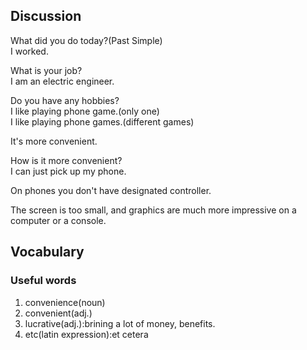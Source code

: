 ## Discussion
What did you do today?(Past Simple)  
I worked.  

What is your job?  
I am an electric engineer.  

Do you have any hobbies?  
I like playing phone game.(only one)  
I like playing phone games.(different games)  

It's more convenient.  


How is it more convenient?  
I can just pick up my phone.  

On phones you don't have designated controller.  

The screen is too small, and graphics are much more impressive on a computer or a console.  

## Vocabulary
### Useful words
1. convenience(noun)
1. convenient(adj.)
1. lucrative(adj.):brining a lot of money, benefits.
1. etc(latin expression):et cetera

